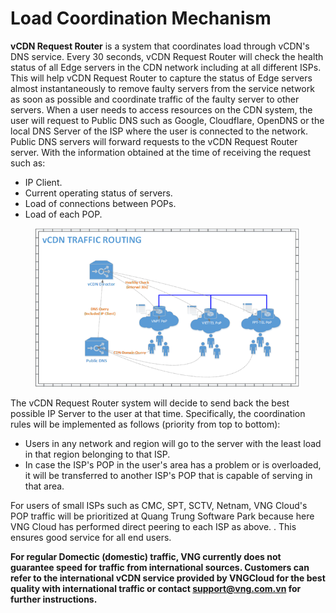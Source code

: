 # Load Coordination Mechanism

**vCDN Request Router** is a system that coordinates load through vCDN's DNS service. Every 30 seconds, vCDN Request Router will check the health status of all Edge servers in the CDN network including at all different ISPs. This will help vCDN Request Router to capture the status of Edge servers almost instantaneously to remove faulty servers from the service network as soon as possible and coordinate traffic of the faulty server to other servers. When a user needs to access resources on the CDN system, the user will request to Public DNS such as Google, Cloudflare, OpenDNS or the local DNS Server of the ISP where the user is connected to the network. Public DNS servers will forward requests to the vCDN Request Router server. With the information obtained at the time of receiving the request such as:

* IP Client.&#x20;
* Current operating status of servers.&#x20;
* Load of connections between POPs.&#x20;
* Load of each POP.

<figure><img src="../../../.gitbook/assets/image (147).png" alt=""><figcaption></figcaption></figure>

The vCDN Request Router system will decide to send back the best possible IP Server to the user at that time. Specifically, the coordination rules will be implemented as follows (priority from top to bottom):&#x20;

* Users in any network and region will go to the server with the least load in that region belonging to that ISP.&#x20;
* In case the ISP's POP in the user's area has a problem or is overloaded, it will be transferred to another ISP's POP that is capable of serving in that area.

For users of small ISPs such as CMC, SPT, SCTV, Netnam, VNG Cloud's POP traffic will be prioritized at Quang Trung Software Park because here VNG Cloud has performed direct peering to each ISP as above. . This ensures good service for all end users.

**For regular Domectic (domestic) traffic, VNG currently does not guarantee speed for traffic from international sources. Customers can refer to the international vCDN service provided by VNGCloud for the best quality with international traffic or contact support@vng.com.vn for further instructions.**
